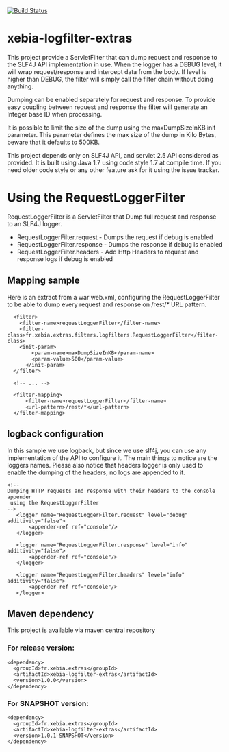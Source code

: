 <!--                                                                           -->
<!--  Copyright 2008-2010 Xebia and the original author or authors.            -->
<!--                                                                           -->
<!--  Licensed under the Apache License, Version 2.0 (the "License");          -->
<!--  you may not use this file except in compliance with the License.         -->
<!--  You may obtain a copy of the License at                                  -->
<!--                                                                           -->
<!--       http://www.apache.org/licenses/LICENSE-2.0                          -->
<!--                                                                           -->
<!--  Unless required by applicable law or agreed to in writing, software      -->
<!--  distributed under the License is distributed on an "AS IS" BASIS,        -->
<!--  WITHOUT WARRANTIES OR CONDITIONS OF ANY KIND, either express or implied. -->
<!--  See the License for the specific language governing permissions and      -->
<!--  limitations under the License.                                           -->
<!--                                                                           -->

[![Build Status](https://buildhive.cloudbees.com/job/xebia-france/job/xebia-logfilter-extras/badge/icon)](https://buildhive.cloudbees.com/job/xebia-france/job/xebia-logfilter-extras/)

# xebia-logfilter-extras

This project provide a ServletFilter that can dump request and response to the SLF4J API implementation in use.
When the logger has a DEBUG level, it will wrap request/response and intercept data from the body.
If level is higher than DEBUG, the filter will simply call the filter chain without doing anything.

Dumping can be enabled separately for request and response. To provide easy coupling between request and response
the filter will generate an Integer base ID when processing.

It is possible to limit the size of the dump using the maxDumpSizeInKB init parameter. This parameter
defines the max size of the dump in Kilo Bytes, beware that it defaults to 500KB.

This project depends only on SLF4J API, and servlet 2.5 API considered as provided. It is built using
Java 1.7 using code style 1.7 at compile time. If you need older code style or any other feature ask for
it using the issue tracker.

# Using the RequestLoggerFilter

RequestLoggerFilter is a ServletFilter that Dump full request and response to an SLF4J logger.

* RequestLoggerFilter.request  - Dumps the request if debug is enabled
* RequestLoggerFilter.response - Dumps the response if debug is enabled
* RequestLoggerFilter.headers  - Add Http Headers to request and response logs if debug is enabled

## Mapping sample

Here is an extract from a war web.xml, configuring the RequestLoggerFilter to be able to dump every
request and response on /rest/* URL pattern.

```
  <filter>
    <filter-name>requestLoggerFilter</filter-name>
    <filter-class>fr.xebia.extras.filters.logfilters.RequestLoggerFilter</filter-class>
    <init-param>
        <param-name>maxDumpSizeInKB</param-name>
        <param-value>500</param-value>
      </init-param>
  </filter>
  
  <!-- ... -->
    
  <filter-mapping>
      <filter-name>requestLoggerFilter</filter-name>
      <url-pattern>/rest/*</url-pattern>
  </filter-mapping>
```

## logback configuration

In this sample we use logback, but since we use slf4j, you can use any implementation of the API
to configure it. The main things to notice are the loggers names. Please also notice that headers
logger is only used to enable the dumping of the headers, no logs are appended to it.

 ```
<!--
 Dumping HTTP requests and response with their headers to the console appender
  using the RequestLoggerFilter
-->
    <logger name="RequestLoggerFilter.request" level="debug" additivity="false">
        <appender-ref ref="console"/>
    </logger>

    <logger name="RequestLoggerFilter.response" level="info" additivity="false">
        <appender-ref ref="console"/>
    </logger>

    <logger name="RequestLoggerFilter.headers" level="info" additivity="false">
        <appender-ref ref="console"/>
    </logger>
```

## Maven dependency

This project is available via maven central repository

### For release version:
```
<dependency>
  <groupId>fr.xebia.extras</groupId>
  <artifactId>xebia-logfilter-extras</artifactId>
  <version>1.0.0</version>
</dependency>
```

### For SNAPSHOT version:
```
<dependency>
  <groupId>fr.xebia.extras</groupId>
  <artifactId>xebia-logfilter-extras</artifactId>
  <version>1.0.1-SNAPSHOT</version>
</dependency>
```

